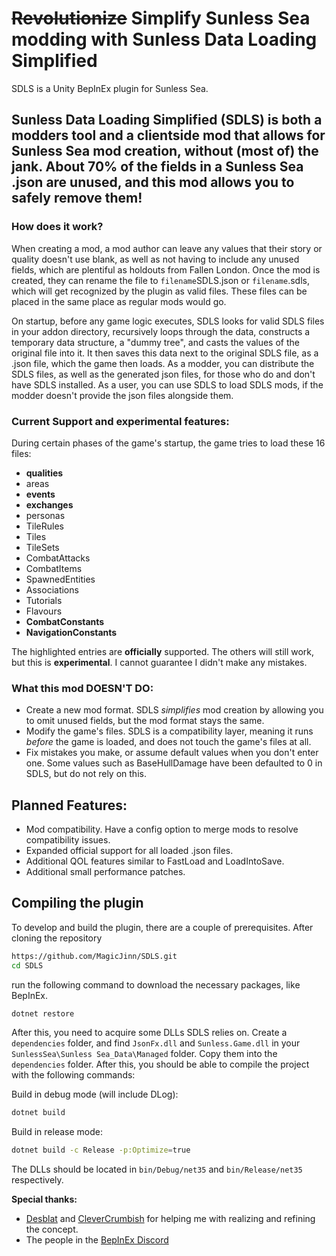 # **~~Revolutionize~~ Simplify Sunless Sea modding with Sunless Data Loading Simplified**

SDLS is a Unity BepInEx plugin for Sunless Sea.

## Sunless Data Loading Simplified (SDLS) is both a modders tool and a clientside mod that allows for Sunless Sea mod creation, without (most of) the jank. About 70% of the fields in a Sunless Sea .json are unused, and this mod allows you to safely remove them!

### **How does it work?**

When creating a mod, a mod author can leave any values that their story or quality doesn't use blank, as well as not having to include any unused fields, which are plentiful as holdouts from Fallen London. Once the mod is created, they can rename the file to `filename`SDLS.json or `filename`.sdls, which will get recognized by the plugin as valid files. These files can be placed in the same place as regular mods would go.

On startup, before any game logic executes, SDLS looks for valid SDLS files in your addon directory, recursively loops through the data, constructs a temporary data structure, a "dummy tree", and casts the values of the original file into it. It then saves this data next to the original SDLS file, as a .json file, which the game then loads. As a modder, you can distribute the SDLS files, as well as the generated json files, for those who do and don't have SDLS installed. As a user, you can use SDLS to load SDLS mods, if the modder doesn't provide the json files alongside them.

### **Current Support and experimental features:**

During certain phases of the game's startup, the game tries to load these 16 files:

* **qualities**
* areas
* **events**
* **exchanges**
* personas
* TileRules
* Tiles
* TileSets
* CombatAttacks
* CombatItems
* SpawnedEntities
* Associations
* Tutorials
* Flavours
* **CombatConstants**
* **NavigationConstants**

The highlighted entries are **officially** supported. The others will still work, but this is **experimental**. I cannot guarantee I didn't make any mistakes.

### **What this mod DOESN'T DO:**

* Create a new mod format. SDLS *simplifies* mod creation by allowing you to omit unused fields, but the mod format stays the same.
* Modify the game's files. SDLS is a compatibility layer, meaning it runs *before* the game is loaded, and does not touch the game's files at all.
* Fix mistakes you make, or assume default values when you don't enter one. Some values such as BaseHullDamage have been defaulted to 0 in SDLS, but do not rely on this.

## **Planned Features:**

* Mod compatibility. Have a config option to merge mods to resolve compatibility issues.
* Expanded official support for all loaded .json files.
* Additional QOL features similar to FastLoad and LoadIntoSave.
* Additional small performance patches.

## **Compiling the plugin**

To develop and build the plugin, there are a couple of prerequisites. After cloning the repository

```bash
https://github.com/MagicJinn/SDLS.git
cd SDLS
```

run the following command to download the necessary packages, like BepInEx.

```bash
dotnet restore
```

After this, you need to acquire some DLLs SDLS relies on. Create a `dependencies` folder, and find `JsonFx.dll` and `Sunless.Game.dll` in your `SunlessSea\Sunless Sea_Data\Managed` folder. Copy them into the `dependencies` folder. After this, you should be able to compile the project with the following commands:

Build in debug mode (will include DLog):

```bash
dotnet build
```

Build in release mode:

```bash
dotnet build -c Release -p:Optimize=true
```

The DLLs should be located in `bin/Debug/net35` and `bin/Release/net35` respectively.

**Special thanks:**

* [Desblat](http://next.nexusmods.com/profile/desblat) and [CleverCrumbish](http://next.nexusmods.com/profile/CleverCrumbish) for helping me with realizing and refining the concept.
* The people in the [BepInEx Discord](http://discord.gg/MpFEDAg)
